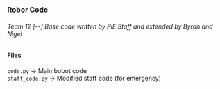 ### Robor Code
###### Team 12 [--] Base code written by PiE Staff and extended by Byron and Nigel

#### **Files**
`code.py`        ->  Main bobot code<br/>
`staff_code.py`  ->  Modified staff code (for emergency)
